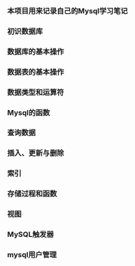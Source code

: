 ### 本项目用来记录自己的Mysql学习笔记

### 初识数据库

### 数据库的基本操作

### 数据表的基本操作

### 数据类型和运算符

### Mysql的函数

### 查询数据

### 插入、更新与删除

### 索引

### 存储过程和函数

### 视图

### MySQL触发器

### mysql用户管理



